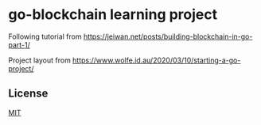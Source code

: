 # go-blockchain learning project

Following tutorial from https://jeiwan.net/posts/building-blockchain-in-go-part-1/

Project layout from https://www.wolfe.id.au/2020/03/10/starting-a-go-project/

## License

[MIT](LICENSE)
